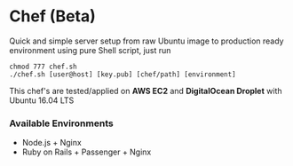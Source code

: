 # Chef (Beta)

Quick and simple server setup from raw Ubuntu image to production ready environment using pure Shell script, just run

```
chmod 777 chef.sh
./chef.sh [user@host] [key.pub] [chef/path] [environment]
```
This chef's are tested/applied on **AWS EC2** and **DigitalOcean Droplet** with Ubuntu 16.04 LTS
### Available Environments
* Node.js + Nginx
* Ruby on Rails + Passenger + Nginx
